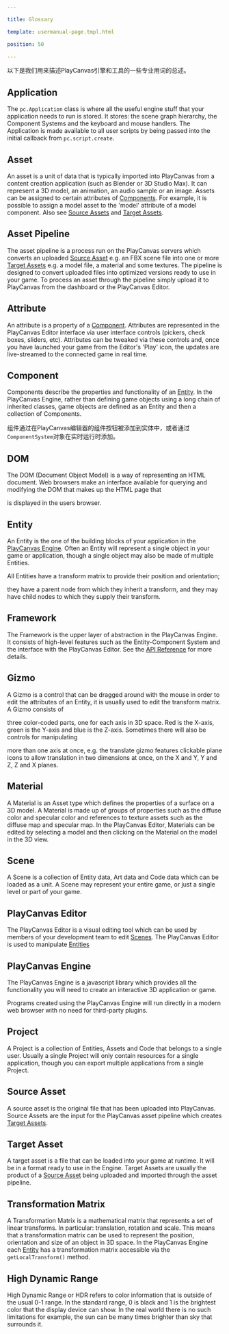---
title: Glossary
template: usermanual-page.tmpl.html
position: 50
---

以下是我们用来描述PlayCanvas引擎和工具的一些专业用词的总述。

<h2 id="app">Application</h2>
The `pc.Application` class is where all the useful engine stuff that your application needs to run is stored. It stores: the scene graph hierarchy, the Component Systems and the keyboard and mouse handlers. The Application is made available to all user scripts by being passed into the initial callback from `pc.script.create`.

<h2 id="asset">Asset</h2>
An asset is a unit of data that is typically imported into PlayCanvas from a content creation application (such as Blender or 3D Studio Max). It can represent a 3D model, an animation, an audio sample or an image. Assets can be assigned to certain attributes of [Components][1]. For example, it is possible to assign a model asset to the 'model' attribute of a model component. Also see [Source Assets][2] and [Target Assets][3].

<h2 id="asset_pipeline">Asset Pipeline</h2>
The asset pipeline is a process run on the PlayCanvas servers which converts an uploaded [Source Asset][4] e.g. an FBX scene file into one or more [Target Assets][5] e.g. a model file, a material and some textures. The pipeline is designed to convert uploaded files into optimized versions ready to use in your game. To process an asset through the pipeline simply upload it to PlayCanvas from the dashboard or the PlayCanvas Editor.

<h2 id="attribute">Attribute</h2>
An attribute is a property of a [Component][6]. Attributes are represented in the PlayCanvas Editor interface via user interface controls (pickers, check boxes, sliders, etc). Attributes can be tweaked via these controls and, once you have launched your game from the Editor's 'Play' icon, the updates are live-streamed to the connected game in real time.

<h2 id="component">Component</h2>
Components describe the properties and functionality of an [Entity][7]. In the PlayCanvas Engine, rather than defining game objects using a long chain of inherited classes, game objects are defined as an Entity and then a collection of Components.

组件通过在PlayCanvas编辑器的组件按钮被添加到实体中，或者通过`ComponentSystem`对象在实时运行时添加。

<h2 id="dom">DOM</h2>
The DOM (Document Object Model) is a way of representing an HTML document. Web browsers make an interface available for querying and modifying the DOM that makes up the HTML page that
is displayed in the users browser.

<h2 id="entity">Entity</h2>
An Entity is the one of the building blocks of your application in the [PlayCanvas Engine][8]. Often an Entity will represent a single object in your game or application, though a single object may also be made of multiple Entities.

All Entities have a transform matrix to provide their position and orientation;
they have a parent node from which they inherit a transform, and they may have child nodes to which they supply their transform.

<h2 id="framework">Framework</h2>
The Framework is the upper layer of abstraction in the PlayCanvas Engine. It consists of high-level features such as the Entity-Component System and the interface with the PlayCanvas Editor. See the [API Reference][9] for more details.

<h2 id="gizmo">Gizmo</h2>
A Gizmo is a control that can be dragged around with the mouse in order to edit the attributes of an Entity, it is usually used to edit the transform matrix. A Gizmo consists of
three color-coded parts, one for each axis in 3D space. Red is the X-axis, green is the Y-axis and blue is the Z-axis. Sometimes there will also be controls for manipulating
more than one axis at once, e.g. the translate gizmo features clickable plane icons to allow translation in two dimensions at once, on the X and Y, Y and Z, Z and X planes.

<h2 id="material">Material</h2>
A Material is an Asset type which defines the properties of a surface on a 3D model. A Material is made up of groups of properties such as the diffuse color and specular color and references to texture assets such as the diffuse map and specular map. In the PlayCanvas Editor, Materials can be edited by selecting a model and then clicking on the Material on the model in the 3D view.

<h2 id="scene">Scene</h2>
A Scene is a collection of Entity data, Art data and Code data which can be loaded as a unit. A Scene may represent your entire game, or just a single level or part of your game.

<h2 id="editor">PlayCanvas Editor</h2>
The PlayCanvas Editor is a visual editing tool which can be used by members of your development team to edit [Scenes][11]. The PlayCanvas Editor is used to manipulate [Entities][12]

<h2 id="engine">PlayCanvas Engine</h2>
The PlayCanvas Engine is a javascript library which provides all the functionality you will need to create an interactive 3D application or game.
Programs created using the PlayCanvas Engine will run directly in a modern web browser with no need for third-party plugins.

<h2 id="project">Project</h2>
A Project is a collection of Entities, Assets and Code that belongs to a single user. Usually a single Project will only contain resources for a single application, though you can export multiple applications from a single Project.

<h2 id="source_asset">Source Asset</h2>
A source asset is the original file that has been uploaded into PlayCanvas. Source Assets are the input for the PlayCanvas asset pipeline which creates [Target Assets][13].

<h2 id="target_asset">Target Asset</h2>
A target asset is a file that can be loaded into your game at runtime. It will be in a format ready to use in the Engine. Target Assets are usually the product of a [Source Asset][14] being uploaded and imported through the asset pipeline.

<h2 id="transform">Transformation Matrix</h2>
A Transformation Matrix is a mathematical matrix that represents a set of linear transforms. In particular: translation, rotation and scale. This means that a transformation matrix can be used to represent the position, orientation and size of an object in 3D space. In the PlayCanvas Engine each [Entity][15] has a transformation matrix accessible via the `getLocalTransform()` method.

<h2 id="hdr">High Dynamic Range</h2>
High Dynamic Range or HDR refers to color information that is outside of the usual 0-1 range. In the standard range, 0 is black and 1 is the brightest color that the display device can show. In the real world there is no such limitations for example, the sun can be many times brighter than sky that surrounds it.

[1]: #component
[2]: #source_asset
[3]: #target_asset
[4]: #source_asset
[5]: #target_asset
[6]: #component
[7]: #entity
[8]: #engine
[9]: /en/api/
[10]: #explorer
[11]: #scene
[12]: #entity
[13]: #target_asset
[14]: #source_asset
[15]: #entity

